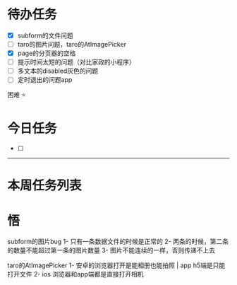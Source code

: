 # 待办任务
- [x] subform的文件问题
- [ ] taro的图片问题，taro的AtImagePicker
- [x] page的分页器的空格
- [ ] 提示时间太短的问题（对比家政的小程序）
- [ ] 多文本的disabled灰色的问题
- [ ] 定时退出的问题app

困难
⭐

# 今日任务
- [ ] 




------
# 本周任务列表



# 悟

subform的图片bug
1- 只有一条数据文件的时候是正常的
2- 两条的时候，第二条的数量不能超过第一条的图片数量
3- 图片不能连续的一样，否则传递不上去


taro的AtImagePicker 
1- 安卓的浏览器打开是能相册也能拍照 | app h5端是只能打开文件
2- ios 浏览器和app端都是直接打开相机